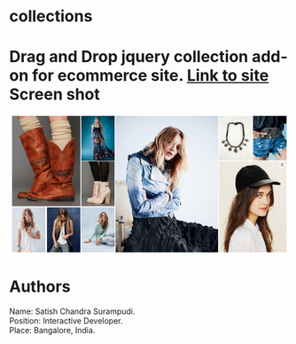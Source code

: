collections
===========

Drag and Drop jquery collection add-on for ecommerce site.
<a href="http://sschandra.github.io/collections/"> Link to site</a>
Screen shot
============
<img src="assets/images/collections_screenshot.png" alt="Sreenshot"/>

Authors
===========

Name: Satish Chandra Surampudi.<br/>
Position: Interactive Developer.<br/>
Place: Bangalore, India.
